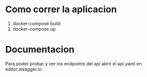 # Como correr la aplicacion

1. docker-compose build
2. docker-compose up

# Documentacion

Para poder probar y ver los endpoints del api abrir el api.yaml en editor.swagger.io